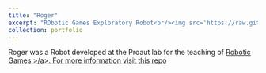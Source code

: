 ```yaml
---
title: "Roger"
excerpt: "RObotic Games Exploratory Robot<br/><img src='https://raw.githubusercontent.com/liquidcronos/ROGER-RObotic-Games-Exploratory-Robot-/master/Pictures/Roger_white.png' width="500">"
collection: portfolio
---
```



Roger was a Robot developed at the Proaut lab for the teaching of <a href="https://liquidcronos.github.io/teaching/2019-ws-robotic-games"> Robotic Games >/a>. 
For more information visit [this repo](https://github.com/liquidcronos/ROGER-RObotic-Games-Exploratory-Robot-)
